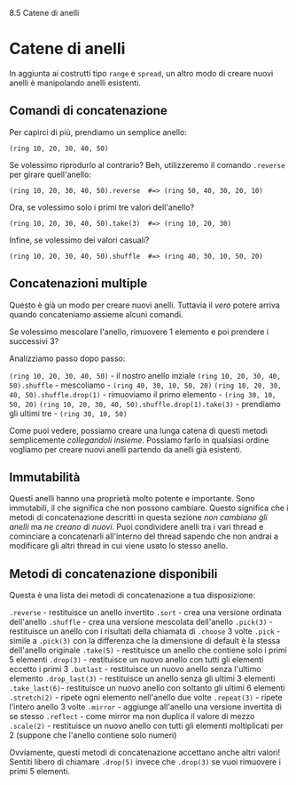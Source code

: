 8.5 Catene di anelli

# Catene di anelli

In aggiunta ai costrutti tipo `range` e `spread`, un altro modo di creare nuovi anelli è manipolando anelli esistenti.


## Comandi di concatenazione

Per capirci di più, prendiamo un semplice anello:

```
(ring 10, 20, 30, 40, 50)
```

Se volessimo riprodurlo al contrario? Beh, utilizzeremo il comando `.reverse` per girare quell'anello:

```
(ring 10, 20, 30, 40, 50).reverse  #=> (ring 50, 40, 30, 20, 10)
```

Ora, se volessimo solo i primi tre valori dell'anello?

```
(ring 10, 20, 30, 40, 50).take(3)  #=> (ring 10, 20, 30)
```

Infine, se volessimo dei valori casuali?

```
(ring 10, 20, 30, 40, 50).shuffle  #=> (ring 40, 30, 10, 50, 20)
```

## Concatenazioni multiple

Questo è già un modo per creare nuovi anelli. Tuttavia il *vero* potere arriva quando concateniamo assieme alcuni comandi.

Se volessimo mescolare l'anello, rimuovere 1 elemento e poi prendere i successivi 3?

Analizziamo passo dopo passo:

`(ring 10, 20, 30, 40, 50)` - il nostro anello inziale
`(ring 10, 20, 30, 40, 50).shuffle` - mescoliamo - `(ring 40, 30, 10, 50, 20)`
`(ring 10, 20, 30, 40, 50).shuffle.drop(1)` - rimuoviamo il primo elemento - `(ring 30, 10, 50, 20)`
`(ring 10, 20, 30, 40, 50).shuffle.drop(1).take(3)` - prendiamo gli ultimi tre - `(ring 30, 10, 50)`

Come puoi vedere, possiamo creare una lunga catena di questi metodi semplicemente *collegandoli insieme*. Possiamo farlo in qualsiasi ordine vogliamo per creare nuovi anelli partendo da anelli già esistenti.

## Immutabilità

Questi anelli hanno una proprietà molto potente e importante. Sono immutabili, il che significa che non possono cambiare. Questo significa che i metodi di concatenazione descritti in questa sezione *non cambiano gli anelli* ma *ne creano di nuovi*. Puoi condividere anelli tra i vari thread e cominciare a concatenarli all'interno del thread sapendo che non andrai a modificare gli altri thread in cui viene usato lo stesso anello.

## Metodi di concatenazione disponibili

Questa è una lista dei metodi di concatenazione a tua disposizione:

`.reverse` - restituisce un anello invertito
`.sort` - crea una versione ordinata dell'anello
`.shuffle` - crea una versione mescolata dell'anello
`.pick(3)` - restituisce un anello con i risultati della chiamata di `.choose` 3 volte
`.pick` - simile a `.pick(3)` con la differenza che la dimensione di default è la stessa dell'anello originale
`.take(5)` - restituisce un anello che contiene solo i primi 5 elementi
`.drop(3)` - restituisce un nuovo anello con tutti gli elementi eccetto i primi 3
`.butlast` - restituisce un nuovo anello senza l'ultimo elemento
`.drop_last(3)` - restituisce un anello senza gli ultimi 3 elementi
`.take_last(6)`- restituisce un nuovo anello con soltanto gli ultimi 6 elementi
`.stretch(2)` - ripete ogni elemento nell'anello due volte
`.repeat(3)` - ripete l'intero anello 3 volte
`.mirror` - aggiunge all'anello una versione invertita di se stesso
`.reflect` - come mirror ma non duplica il valore di mezzo
`.scale(2)` - restituisce un nuovo anello con tutti gli elementi moltiplicati per 2 (suppone che l'anello contiene solo numeri)

Ovviamente, questi metodi di concatenazione accettano anche altri valori! Sentiti libero di chiamare `.drop(5)` invece che `.drop(3)` se vuoi rimuovere i primi 5 elementi.
